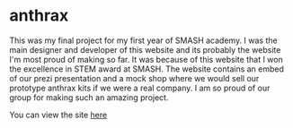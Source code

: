 # anthrax
This was my final project for my first year of SMASH academy. I was the main designer and developer of this website and its probably the website I'm most proud of
making so far. It was because of this website that I won the excellence in STEM award at SMASH. The website contains an embed of our prezi presentation and a mock 
shop where we would sell our prototype anthrax kits if we were a real company. I am so proud of our group for making such an amazing project.

You can view the site [here](https://jvalamo.github.io/anthrax/)
